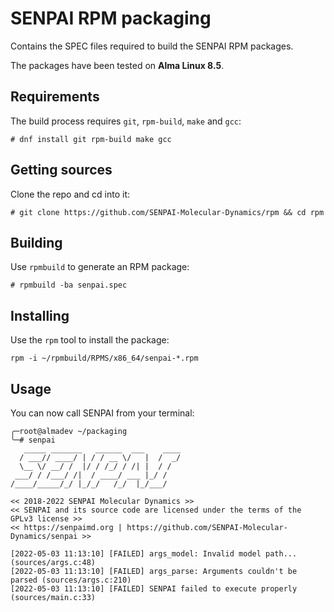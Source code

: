 # SENPAI RPM packaging

Contains the SPEC files required to build the SENPAI RPM packages.

The packages have been tested on **Alma Linux 8.5**.

## Requirements

The build process requires `git`, `rpm-build`, `make` and `gcc`:

`# dnf install git rpm-build make gcc`

## Getting sources

Clone the repo and cd into it:

`# git clone https://github.com/SENPAI-Molecular-Dynamics/rpm && cd rpm`

## Building

Use `rpmbuild` to generate an RPM package:

`# rpmbuild -ba senpai.spec`

## Installing

Use the `rpm` tool to install the package:

`rpm -i ~/rpmbuild/RPMS/x86_64/senpai-*.rpm`

## Usage

You can now call SENPAI from your terminal:

```
╭─root@almadev ~/packaging 
╰─# senpai
   _____ _______   ______  ___    ____
  / ___// ____/ | / / __ \/   |  /  _/
  \__ \/ __/ /  |/ / /_/ / /| |  / /  
 ___/ / /___/ /|  / ____/ ___ |_/ /   
/____/_____/_/ |_/_/   /_/  |_/___/   

<< 2018-2022 SENPAI Molecular Dynamics >>
<< SENPAI and its source code are licensed under the terms of the GPLv3 license >>
<< https://senpaimd.org | https://github.com/SENPAI-Molecular-Dynamics/senpai >> 

[2022-05-03 11:13:10] [FAILED] args_model: Invalid model path... (sources/args.c:48)
[2022-05-03 11:13:10] [FAILED] args_parse: Arguments couldn't be parsed (sources/args.c:210)
[2022-05-03 11:13:10] [FAILED] SENPAI failed to execute properly (sources/main.c:33)
```
